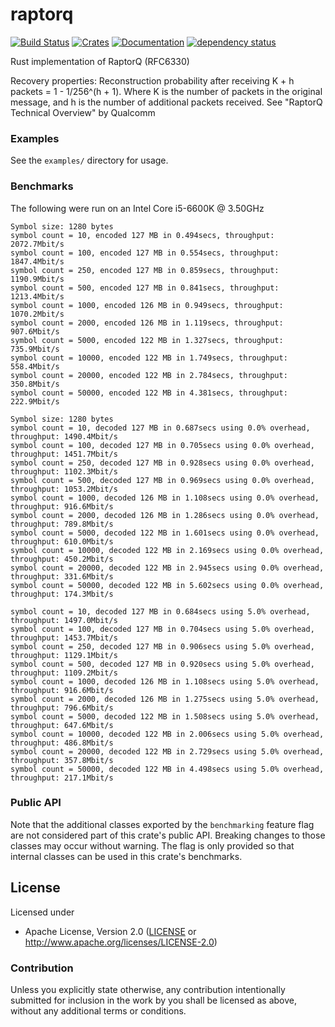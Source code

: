 # raptorq
[![Build Status](https://travis-ci.com/cberner/raptorq.svg?branch=master)](https://travis-ci.com/cberner/raptorq)
[![Crates](https://img.shields.io/crates/v/raptorq.svg)](https://crates.io/crates/raptorq)
[![Documentation](https://docs.rs/raptorq/badge.svg)](https://docs.rs/raptorq)
[![dependency status](https://deps.rs/repo/github/cberner/raptorq/status.svg)](https://deps.rs/repo/github/cberner/raptorq)

Rust implementation of RaptorQ (RFC6330)

Recovery properties:
Reconstruction probability after receiving K + h packets = 1 - 1/256^(h + 1). Where K is the number of packets in the
original message, and h is the number of additional packets received.
See "RaptorQ Technical Overview" by Qualcomm

### Examples
See the `examples/` directory for usage.

### Benchmarks

The following were run on an Intel Core i5-6600K @ 3.50GHz

```
Symbol size: 1280 bytes
symbol count = 10, encoded 127 MB in 0.494secs, throughput: 2072.7Mbit/s
symbol count = 100, encoded 127 MB in 0.554secs, throughput: 1847.4Mbit/s
symbol count = 250, encoded 127 MB in 0.859secs, throughput: 1190.9Mbit/s
symbol count = 500, encoded 127 MB in 0.841secs, throughput: 1213.4Mbit/s
symbol count = 1000, encoded 126 MB in 0.949secs, throughput: 1070.2Mbit/s
symbol count = 2000, encoded 126 MB in 1.119secs, throughput: 907.6Mbit/s
symbol count = 5000, encoded 122 MB in 1.327secs, throughput: 735.9Mbit/s
symbol count = 10000, encoded 122 MB in 1.749secs, throughput: 558.4Mbit/s
symbol count = 20000, encoded 122 MB in 2.784secs, throughput: 350.8Mbit/s
symbol count = 50000, encoded 122 MB in 4.381secs, throughput: 222.9Mbit/s

Symbol size: 1280 bytes
symbol count = 10, decoded 127 MB in 0.687secs using 0.0% overhead, throughput: 1490.4Mbit/s
symbol count = 100, decoded 127 MB in 0.705secs using 0.0% overhead, throughput: 1451.7Mbit/s
symbol count = 250, decoded 127 MB in 0.928secs using 0.0% overhead, throughput: 1102.3Mbit/s
symbol count = 500, decoded 127 MB in 0.969secs using 0.0% overhead, throughput: 1053.2Mbit/s
symbol count = 1000, decoded 126 MB in 1.108secs using 0.0% overhead, throughput: 916.6Mbit/s
symbol count = 2000, decoded 126 MB in 1.286secs using 0.0% overhead, throughput: 789.8Mbit/s
symbol count = 5000, decoded 122 MB in 1.601secs using 0.0% overhead, throughput: 610.0Mbit/s
symbol count = 10000, decoded 122 MB in 2.169secs using 0.0% overhead, throughput: 450.2Mbit/s
symbol count = 20000, decoded 122 MB in 2.945secs using 0.0% overhead, throughput: 331.6Mbit/s
symbol count = 50000, decoded 122 MB in 5.602secs using 0.0% overhead, throughput: 174.3Mbit/s

symbol count = 10, decoded 127 MB in 0.684secs using 5.0% overhead, throughput: 1497.0Mbit/s
symbol count = 100, decoded 127 MB in 0.704secs using 5.0% overhead, throughput: 1453.7Mbit/s
symbol count = 250, decoded 127 MB in 0.906secs using 5.0% overhead, throughput: 1129.1Mbit/s
symbol count = 500, decoded 127 MB in 0.920secs using 5.0% overhead, throughput: 1109.2Mbit/s
symbol count = 1000, decoded 126 MB in 1.108secs using 5.0% overhead, throughput: 916.6Mbit/s
symbol count = 2000, decoded 126 MB in 1.275secs using 5.0% overhead, throughput: 796.6Mbit/s
symbol count = 5000, decoded 122 MB in 1.508secs using 5.0% overhead, throughput: 647.6Mbit/s
symbol count = 10000, decoded 122 MB in 2.006secs using 5.0% overhead, throughput: 486.8Mbit/s
symbol count = 20000, decoded 122 MB in 2.729secs using 5.0% overhead, throughput: 357.8Mbit/s
symbol count = 50000, decoded 122 MB in 4.498secs using 5.0% overhead, throughput: 217.1Mbit/s
```

### Public API
Note that the additional classes exported by the `benchmarking` feature flag are not considered part of this
crate's public API. Breaking changes to those classes may occur without warning. The flag is only provided
so that internal classes can be used in this crate's benchmarks.

## License

Licensed under

 * Apache License, Version 2.0 ([LICENSE](LICENSE) or http://www.apache.org/licenses/LICENSE-2.0)

### Contribution

Unless you explicitly state otherwise, any contribution intentionally submitted
for inclusion in the work by you shall be licensed as above, without any
additional terms or conditions.
